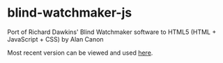 # blind-watchmaker-js

Port of Richard Dawkins' Blind Watchmaker software to HTML5 (HTML + JavaScript + CSS) by Alan Canon

Most recent version can be viewed and used [here](https://aronnax9000.github.io/blind-watchmaker-js/).
